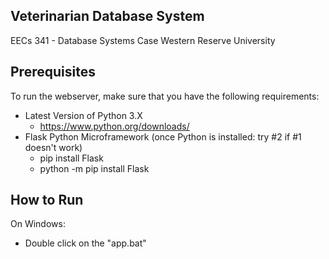 ## Veterinarian Database System
EECs 341 - Database Systems
Case Western Reserve University

## Prerequisites
To run the webserver, make sure that you have the following requirements:
* Latest Version of Python 3.X
  * https://www.python.org/downloads/
* Flask Python Microframework (once Python is installed: try #2 if #1 doesn't work)
  * pip install Flask
  * python -m pip install Flask

## How to Run
On Windows:
* Double click on the "app.bat"
